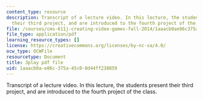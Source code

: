 ```yaml
---
content_type: resource
description: Transcript of a lecture video. In this lecture, the students present
  their third project, and are introduced to the fourth project of the class.
file: /courses/cms-611j-creating-video-games-fall-2014/1aaacb0ae86c375a45c00d44ff238859_9is-GrNpNvA.pdf
file_type: application/pdf
learning_resource_types: []
license: https://creativecommons.org/licenses/by-nc-sa/4.0/
ocw_type: OCWFile
resourcetype: Document
title: 3play pdf file
uid: 1aaacb0a-e86c-375a-45c0-0d44ff238859
---
```

Transcript of a lecture video. In this lecture, the students present their third project, and are introduced to the fourth project of the class.